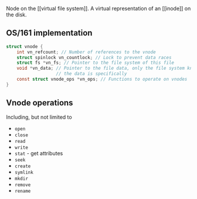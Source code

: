 Node on the [[virtual file system]]. A virtual representation of an [[inode]] on the disk.

## OS/161 implementation
```c
struct vnode {
	int vn_refcount; // Number of references to the vnode
	struct spinlock vn_countlock; // Lock to prevent data races
	struct fs *vn_fs; // Pointer to the file system of this file
	void *vn_data; // Pointer to the file data, only the file system knows what
	               // the data is specifically
	const struct vnode_ops *vn_ops; // Functions to operate on vnodes
}
```

## Vnode operations
Including, but not limited to
- `open`
- `close`
- `read`
- `write`
- `stat` - get attributes
- `seek`
- `create`
- `symlink`
- `mkdir`
- `remove`
- `rename`
